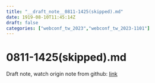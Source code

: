 ```yaml
---
title: "__draft_note__0811-1425(skipped).md"
date: 1919-08-10T11:45:14Z
draft: false
categories: ["webconf_tw_2023","webconf_tw_2023-1101"]
---
```


# 0811-1425(skipped).md

Draft note, watch origin note from github: [link](https://github.com/tinghaolai/just-random-note/blob/master/webconf_tw_2023/1101/0811-1425(skipped).md)